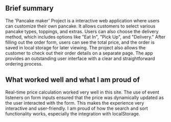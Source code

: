 ## Brief summary

The 'Pancake maker' Project is a interactive web application where users can customize their own pancake. It allows customers to select various pancake types, toppings, and extras. Users can also choose the delivery method, which includes options like "Eat In", "Pick Up", and "Delivery." After filling out the order form, users can see the total price, and the order is saved in local storage for later viewing. The project also allows the customer to check out their order details on a separate page. The app provides an outstanding user interface with a clear and straightforward ordering process.


## What worked well and what I am proud of

Real-time price calculation worked very well in this site. The use of event listeners on form inputs ensured that the price was dynamically updated as the user interacted with the form. This makes the experience very interactive and user-friendly. I am proud of how the search and sort functionality works, especially the integration with localStorage.